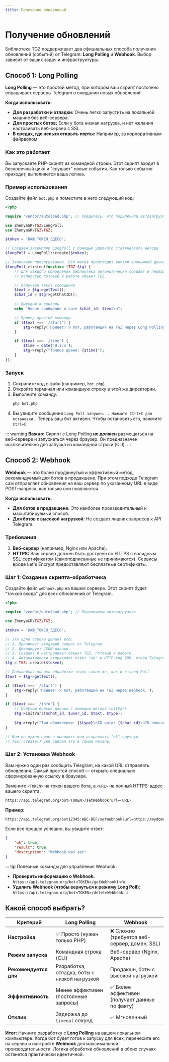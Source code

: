 ```yaml
---
title: Получение обновлений
---
```



# Получение обновлений

Библиотека TGZ поддерживает два официальных способа получения обновлений (событий) от Telegram: **Long Polling** и **Webhook**. Выбор зависит от ваших задач и инфраструктуры.

## Способ 1: Long Polling

**Long Polling** — это простой метод, при котором ваш скрипт постоянно опрашивает серверы Telegram в ожидании новых обновлений.

**Когда использовать:**
*   **Для разработки и отладки:** Очень легко запустить на локальной машине без веб-сервера.
*   **Для простых ботов:** Если у бота низкая нагрузка, и нет желания настраивать веб-сервер с SSL.
*   **В средах, где нельзя открыть порты:** Например, за корпоративным файрволом.

### Как это работает

Вы запускаете PHP-скрипт из командной строки. Этот скрипт входит в бесконечный цикл и "слушает" новые события. Как только событие приходит, выполняется ваша логика.

### Пример использования

Создайте файл `bot.php` и поместите в него следующий код:

```php
<?php

require 'vendor/autoload.php'; // Убедитесь, что подключили автозагрузчик Composer

use ZhenyaGR\TGZ\LongPoll;
use ZhenyaGR\TGZ\TGZ;

$token = 'ВАШ_ТОКЕН_ЗДЕСЬ';

// Создаем экземпляр LongPoll с помощью удобного статического метода
$longPoll = LongPoll::create($token);

// Запускаем прослушивание. Вся магия происходит внутри анонимной функции.
$longPoll->listen(function (TGZ $tg) {
    // Для каждого обновления библиотека автоматически создает и передает вам 
    // полностью готовый к работе объект TGZ.

    // Получаем текст сообщения
    $text = $tg->getText();
    $chat_id = $tg->getChatID();
    
    // Выводим в консоль
    echo "Новое сообщение в чате $chat_id: $text\n";

    // Пример простой команды
    if ($text === '/start') {
        $tg->reply('Привет! Я бот, работающий на TGZ через Long Polling.');
    }

    if ($text === '/time') {
        $time = date('H:i:s');
        $tg->reply("Точное время: {$time}");
    }
});
```

### Запуск

1.  Сохраните код в файл (например, `bot.php`).
2.  Откройте терминал или командную строку в этой же директории.
3.  Выполните команду:
    ```bash
    php bot.php
    ```
4.  Вы увидите сообщение `Long Poll запущен... Нажмите Ctrl+C для остановки.`. Теперь ваш бот активен. Чтобы остановить его, нажмите `Ctrl+C`.

::: warning **Важно:**
Скрипт с Long Polling **не должен** размещаться на веб-сервере и запускаться через браузер. Он предназначен исключительно для запуска из командной строки (CLI).
:::
## Способ 2: Webhook

**Webhook** — это более продвинутый и эффективный метод, рекомендуемый для ботов в продакшене. При этом подходе Telegram сам отправляет обновления на ваш сервер по указанному URL в виде POST-запроса, как только они появляются.

**Когда использовать:**
*   **Для ботов в продакшене:** Это наиболее производительный и масштабируемый способ.
*   **Для ботов с высокой нагрузкой:** Не создает лишних запросов к API Telegram.

### Требования
1.  **Веб-сервер** (например, Nginx или Apache).
2.  **HTTPS:** Ваш сервер должен быть доступен по HTTPS с валидным SSL-сертификатом (самоподписанные не принимаются). Сервисы вроде Let's Encrypt предоставляют бесплатные сертификаты.

### Шаг 1: Создание скрипта-обработчика

Создайте файл `webhook.php` на вашем сервере. Этот скрипт будет "точкой входа" для всех обновлений от Telegram.

```php
<?php

require 'vendor/autoload.php'; // Подключаем автозагрузчик

use ZhenyaGR\TGZ\TGZ;

$token = 'ВАШ_ТОКЕН_ЗДЕСЬ';

// Эта одна строка делает всё:
// 1. Принимает входящий запрос от Telegram.
// 2. Декодирует JSON-данные.
// 3. Создает и настраивает объект TGZ, готовый к работе.
// 4. Автоматически отправляет ответ "ok" и HTTP-код 200, чтобы Telegram знал, что обновление получено.
$tg = TGZ::create($token);

// Дальнейшая логика обработки точно такая же, как и в Long Poll
$text = $tg->getText();

if ($text === '/start') {
    $tg->reply('Привет! Я бот, работающий на TGZ через Webhook.');
}

if ($text === '/info') {
    // Получим больше данных с помощью метода initVars
    $tg->initVars($chat_id, $user_id, $text, $type);
    
    $tg->reply("Тип обновления: {$type}\nID чата: {$chat_id}\nID пользователя: {$user_id}");
}

// Вам не нужно ничего выводить или отправлять "ok" вручную. 
// TGZ::create() уже сделал это в самом начале.
```

### Шаг 2: Установка Webhook

Вам нужно один раз сообщить Telegram, на какой URL отправлять обновления. Самый простой способ — открыть специально сформированную ссылку в браузере.

Замените `<TOKEN>` на токен вашего бота, а `<URL>` на полный HTTPS-адрес вашего скрипта.

```bash
https://api.telegram.org/bot<TOKEN>/setWebhook?url=<URL>
```

**Пример:**
```bash
https://api.telegram.org/bot12345:ABC-DEF/setWebhook?url=https://mydomain.com/bots/webhook.php
```

Если все прошло успешно, вы увидите ответ:
```json
{
    "ok": true,
    "result": true,
    "description": "Webhook was set"
}
```

::: tip Полезные команды для управления Webhook:
*   **Проверить информацию о Webhook:**
    `https://api.telegram.org/bot<TOKEN>/getWebhookInfo`
*   **Удалить Webhook (чтобы вернуться к режиму Long Poll):**
    `https://api.telegram.org/bot<TOKEN>/deleteWebhook`
:::


## Какой способ выбрать?

| Критерий              | Long Polling                                 | Webhook                                       |
|-----------------------|----------------------------------------------|-----------------------------------------------|
| **Настройка**         | ✅ Просто (нужен только PHP)                  | ❌ Сложно (требуется веб-сервер, домен, SSL)   |
| **Режим запуска**     | Командная строка (CLI)                       | Веб-сервер (Nginx, Apache)                    |
| **Рекомендуется для** | Разработка, отладка, боты с низкой нагрузкой | Продакшн, боты с высокой нагрузкой            |
| **Эффективность**     | Менее эффективен (постоянные запросы)        | ✅ Более эффективен (получает данные по факту) |
| **Отклик**            | Задержка до `timeout` секунд                 | ✅ Мгновенный                                  |

**Итог:** Начните разработку с **Long Polling** на вашем локальном компьютере. Когда бот будет готов к запуску для всех, перенесите его на сервер и настройте **Webhook** для максимальной производительности. Логика обработки обновлений в обоих случаях останется практически идентичной.